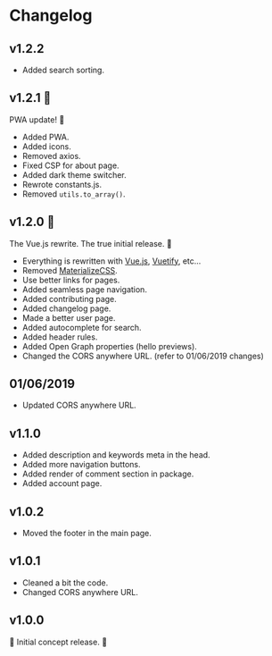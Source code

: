 # Changelog

## v1.2.2

- Added search sorting.

## v1.2.1 :floppy_disk:

PWA update! :tada:

- Added PWA.
- Added icons.
- Removed axios.
- Fixed CSP for about page.
- Added dark theme switcher.
- Rewrote constants.js.
- Removed `utils.to_array()`.

## v1.2.0 :tada:

The Vue.js rewrite. The true initial release. :tada:

- Everything is rewritten with [Vue.js](https://vuejs.org/), [Vuetify](https://vuetifyjs.com/), etc...
- Removed [MaterializeCSS](https://materializecss.com/).
- Use better links for pages.
- Added seamless page navigation.
- Added contributing page.
- Added changelog page.
- Made a better user page.
- Added autocomplete for search.
- Added header rules.
- Added Open Graph properties (hello previews).
- Changed the CORS anywhere URL. (refer to 01/06/2019 changes)

## 01/06/2019

- Updated CORS anywhere URL.

## v1.1.0

- Added description and keywords meta in the head.
- Added more navigation buttons.
- Added render of comment section in package.
- Added account page.

## v1.0.2

- Moved the footer in the main page.

## v1.0.1

- Cleaned a bit the code.
- Changed CORS anywhere URL.

## v1.0.0

:tada: Initial concept release. :tada: